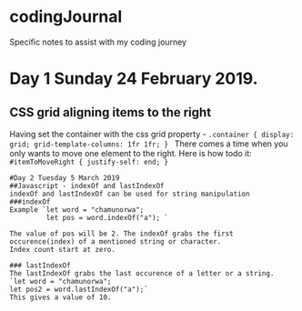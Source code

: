 # codingJournal
Specific notes to assist with my coding journey
# Day 1 Sunday 24 February 2019.
## CSS grid aligning items to the right
Having set the container with the css grid property - 
`.container {
     display: grid;
     grid-template-columns: 1fr 1fr;
     } `
There comes a time when you only wants to move one element to the right.
Here is how todo it:
` #itemToMoveRight {
    justify-self: end;
    }`
    
    #Day 2 Tuesday 5 March 2019
    ##Javascript - indexOf and lastIndexOf 
    indexOf and lastIndexOf can be used for string manipulation
    ###indexOf
    Example `let word = "chamunorwa";
             let pos = word.indexOf("a"); `
             
    The value of pos will be 2. The indexOf grabs the first occurence(index) of a mentioned string or character.
    Index count start at zero.
    
    ### lastIndexOf
    The lastIndexOf grabs the last occurence of a letter or a string.
    `let word = "chamunorwa";
    let pos2 = word.lastIndexOf("a");`
    This gives a value of 10.    
    
    
          

